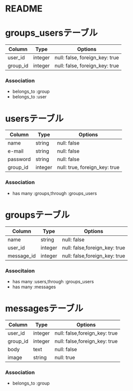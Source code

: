 # README

# groups_usersテーブル

|Column|Type|Options|
|------|----|-------|
|user_id|integer|null: false, foreign_key: true|
|group_id|integer|null: false, foreign_key: true|

### Association
- belongs_to :group
- belongs_to :user


# usersテーブル
|Column|Type|Options|
|------|----|-------|
|name|string|null: false|
|e-mail|string|null: false|
|password|string|null: false|
|group_id|integer|null: true, foreign_key: true|

### Association
- has many :groups,through :groups_users

# groupsテーブル
|Column|Type|Options|
|------|----|-------|
|name|string|null: false|
|user_id|integer|null: false,foreign_key: true|
|message_id|integer|null: false,foreign_key: true|

### Associtaion
- has many :users,through :groups_users
- has many :messages

# messagesテーブル
|Column|Type|Options|
|------|----|-------|
|user_id|integer|null: false,foreign_key: true|
|group_id|integer|null: false,foreign_key: true|
|body|text|null: false|
|image|string|null: true|

### Association
- belongs_to :group



